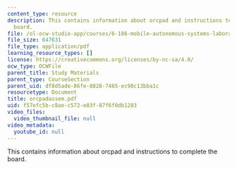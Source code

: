 ```yaml
---
content_type: resource
description: This contains information about orcpad and instructions to complete the
  board.
file: /ol-ocw-studio-app/courses/6-186-mobile-autonomous-systems-laboratory-january-iap-2005/f57efc5bc8aec572e03f87f6f0db1283_orcpadassem.pdf
file_size: 647631
file_type: application/pdf
learning_resource_types: []
license: https://creativecommons.org/licenses/by-nc-sa/4.0/
ocw_type: OCWFile
parent_title: Study Materials
parent_type: CourseSection
parent_uid: df8d5ade-86fe-8828-7465-ec98c13bba1c
resourcetype: Document
title: orcpadassem.pdf
uid: f57efc5b-c8ae-c572-e03f-87f6f0db1283
video_files:
  video_thumbnail_file: null
video_metadata:
  youtube_id: null
---
```

This contains information about orcpad and instructions to complete the board.